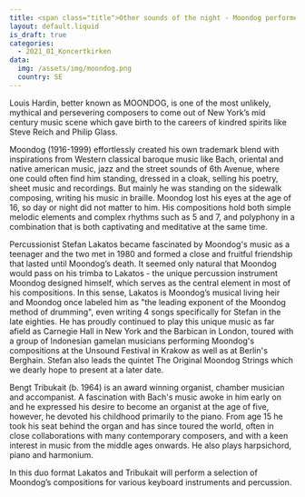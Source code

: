 ```yaml
---
title: <span class="title">Other sounds of the night - Moondog performed by Stefan Lakatos and Bengt Tribukait</span><span class="extratitle">Other sounds of the night - Original Moondog compositions for piano and percussion performed by Stefan Lakatos and Bengt Tribukait</span>
layout: default.liquid
is_draft: true
categories:
  - 2021_01_Koncertkirken
data:
  img: /assets/img/moondog.png
  country: SE
---
```


Louis Hardin, better known as MOONDOG, is one of the most unlikely, mythical and persevering composers to come out of New York’s mid century music scene which gave birth to the careers of kindred spirits like Steve Reich and Philip Glass.

Moondog (1916-1999) effortlessly created his own trademark blend with inspirations from Western classical baroque music like Bach, oriental and native american music, jazz and the street sounds of 6th Avenue, where one could often find him standing, dressed in a cloak, selling his poetry, sheet music and recordings. But mainly he was standing on the sidewalk composing, writing his music in braille. Moondog lost his eyes at the age of 16, so day or night did not matter to him. His compositions hold both simple melodic elements and complex rhythms such as 5 and 7, and polyphony in a combination that is both captivating and meditative at the same time.

Percussionist Stefan Lakatos became fascinated by Moondog's music as a teenager and the two met in 1980 and formed a close and fruitful friendship that lasted until Moondog’s death. It seemed only natural that Moondog would pass on his trimba to Lakatos - the unique percussion instrument Moondog designed himself, which serves as the central element in most of his compositions. In this sense, Lakatos is Moondog’s musical living heir and Moondog once labeled him as "the leading exponent of the Moondog method of drumming", even writing 4 songs specifically for Stefan in the late eighties. He has proudly continued to play this unique music as far afield as Carnegie Hall in New York and the Barbican in London, toured with a group of Indonesian gamelan musicians performing Moondog's compositions at the Unsound Festival in Krakow as well as at Berlin's Berghain. Stefan also leads the quintet The Original Moondog Strings which we dearly hope to present at a later date.

Bengt Tribukait (b. 1964) is an award winning organist, chamber musician and accompanist. A fascination with Bach's music awoke in him early on and he expressed his desire to become an organist at the age of five, however, he devoted his childhood primarily to the piano. From age 15 he took his seat behind the organ and has since toured the world, often in close collaborations with many contemporary composers, and with a keen interest in music from the middle ages onwards. He also plays harpsichord, piano and harmonium.

In this duo format Lakatos and Tribukait will perform a selection of Moondog’s compositions for various keyboard instruments and percussion.
